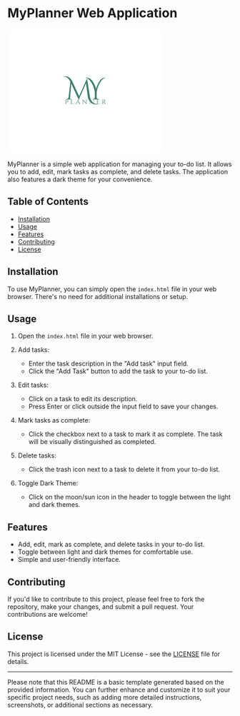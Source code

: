 # MyPlanner Web Application

![MyPlanner Logo](src/myplanner.png)

MyPlanner is a simple web application for managing your to-do list. It allows you to add, edit, mark tasks as complete, and delete tasks. The application also features a dark theme for your convenience.

## Table of Contents

- [Installation](#installation)
- [Usage](#usage)
- [Features](#features)
- [Contributing](#contributing)
- [License](#license)

## Installation

To use MyPlanner, you can simply open the `index.html` file in your web browser. There's no need for additional installations or setup.

## Usage

1. Open the `index.html` file in your web browser.

2. Add tasks:
   - Enter the task description in the "Add task" input field.
   - Click the "Add Task" button to add the task to your to-do list.

3. Edit tasks:
   - Click on a task to edit its description.
   - Press Enter or click outside the input field to save your changes.

4. Mark tasks as complete:
   - Click the checkbox next to a task to mark it as complete. The task will be visually distinguished as completed.

5. Delete tasks:
   - Click the trash icon next to a task to delete it from your to-do list.

6. Toggle Dark Theme:
   - Click on the moon/sun icon in the header to toggle between the light and dark themes.

## Features

- Add, edit, mark as complete, and delete tasks in your to-do list.
- Toggle between light and dark themes for comfortable use.
- Simple and user-friendly interface.

## Contributing

If you'd like to contribute to this project, please feel free to fork the repository, make your changes, and submit a pull request. Your contributions are welcome!

## License

This project is licensed under the MIT License - see the [LICENSE](LICENSE) file for details.

---

Please note that this README is a basic template generated based on the provided information. You can further enhance and customize it to suit your specific project needs, such as adding more detailed instructions, screenshots, or additional sections as necessary.